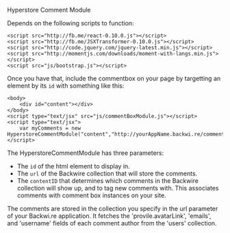 Hyperstore Comment Module

Depends on the following scripts to function:

    <script src="http://fb.me/react-0.10.0.js"></script>
    <script src="http://fb.me/JSXTransformer-0.10.0.js"></script>
    <script src="http://code.jquery.com/jquery-latest.min.js"></script>
	<script src="http://momentjs.com/downloads/moment-with-langs.min.js"></script>
    <script src="js/bootstrap.js"></script>

Once you have that, include the commentbox on your page by targetting an element by its `id` with something like this:

	<body>
		<div id="content"></div>
	</body>
	<script type="text/jsx" src="js/commentBoxModule.js"></script>
	<script type="text/jsx">
		var myComments = new HyperstoreCommentModule("content","http://yourAppName.backwi.re/comments","sampleContentIdentifier");
	</script>

The HyperstoreCommentModule has three parameters:
- The `id` of the html element to display in.
- The `url` of the Backwire collection that will store the comments.
- The `contentID` that determines which comments in the Backwire collection will show up, and to tag new comments with. This associates comments with comment box instances on your site.

The comments are stored in the collection you specify in the url parameter of your Backwi.re application. It fetches the 'provile.avatarLink', 'emails', and 'username' fields of each comment author from the 'users' collection.